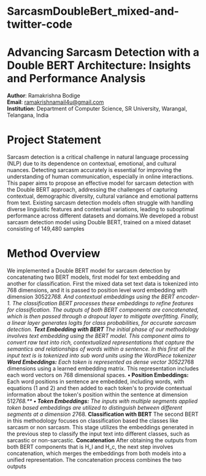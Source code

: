 # SarcasmDoubleBert_mixed-and-twitter-code
# Advancing Sarcasm Detection with a Double BERT Architecture: Insights and Performance Analysis

**Author**: Ramakrishna Bodige  
**Email**: ramakrishnamail4u@gmail.com  
**Institution**: Department of Computer Science, SR University, Warangal, Telangana, India
# Project Statement
Sarcasm detection is a critical challenge in natural language processing (NLP) due to its dependence on contextual, emotional, and cultural nuances. Detecting sarcasm accurately is essential for improving the understanding of human communication, especially in online interactions. This paper aims to propose an effective model for sarcasm detection with the Double BERT approach, addressing the challenges of capturing contextual, demographic diversity, cultural variance and emotional patterns from text. Existing sarcasm detection models often struggle with handling diverse linguistic features and contextual variations, leading to suboptimal performance across different datasets and domains.We developed a robust sarcasm detection model using Double BERT, trained on a mixed dataset consisting of 149,480 samples
# Method Overview
We implemented a Double BERT model for sarcasm detection by concatenating two BERT models, first model for text embedding and another for classification. First the mixed data set text data is tokenized into 768 dimensions, and it is passed to position level word embedding with dimension 30522*768. And contextual embeddings using the BERT encoder-1. The classification BERT processes these embeddings to refine features for classification. The outputs of both BERT components are concatenated, which is then passed through a dropout layer to mitigate overfitting. Finally, a linear layer generates logits for class probabilities, for accurate sarcasm detection.
**Text Embedding with BERT**
The initial phase of our methodology involves text embedding using the BERT model. This component aims to convert raw text into rich, contextualized representations that capture the semantics and relationships of words within a sentence. In this first all the input text is is tokenized into sub word units using the WordPiece tokenizer
**Word Embeddings:** Each token is represented as dense vector 30522*768 dimensions using a learned embedding matrix. This representation includes each word vectors on 768 dimensional spaces.
**•	Position Embeddings:** Each word positions in sentence are embedded, including words, with equations (1 and 2) and then added to each token's to provide contextual information about the token's position within the sentence at dimension 512*768.**
**•	Token Embeddings:** The inputs with multiple segments applied token based embeddings are utilized to distinguish between different segments at a dimension 2*768.
**Classification with BERT**
The second BERT in this methodology focuses on classification based the classes like sarcasm or non sarcasm. This stage utilizes the embeddings generated in the previous step to classify the input text into different classes, such as sarcastic or non-sarcastic.
**Concatenation**
After obtaining the outputs from both BERT components that is H_l  and H_c, the next step involves concatenation, which merges the embeddings from both models into a unified representation. The concatenation process combines the two outputs
